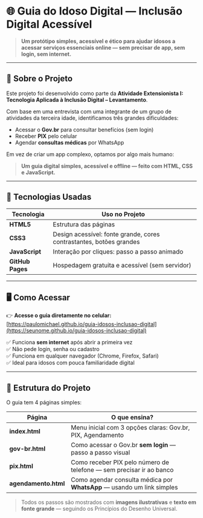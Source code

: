 # 🌐 Guia do Idoso Digital — Inclusão Digital Acessível

> **Um protótipo simples, acessível e ético para ajudar idosos a acessar serviços essenciais online — sem precisar de app, sem login, sem internet.**

---

## 📌 Sobre o Projeto

Este projeto foi desenvolvido  como parte da **Atividade Extensionista I: Tecnologia Aplicada à Inclusão Digital – Levantamento**.

Com base em uma entrevista com uma integrante de um grupo de atividades da terceira idade, identificamos três grandes dificuldades:
- Acessar o **Gov.br** para consultar benefícios (sem login)
- Receber **PIX** pelo celular
- Agendar **consultas médicas** por WhatsApp

Em vez de criar um app complexo, optamos por algo mais humano:  
> **Um guia digital simples, acessível e offline — feito com HTML, CSS e JavaScript.**

---

## 🔧 Tecnologias Usadas

| Tecnologia | Uso no Projeto |
|-----------|----------------|
| **HTML5** | Estrutura das páginas |
| **CSS3** | Design acessível: fonte grande, cores contrastantes, botões grandes |
| **JavaScript** | Interação por cliques: passo a passo animado |
| **GitHub Pages** | Hospedagem gratuita e acessível (sem servidor) |

---

## 🖥️ Como Acessar

👉 **Acesse o guia diretamente no celular:**  
[https://paulomichael.github.io/guia-idosos-inclusao-digital](https://seunome.github.io/guia-idosos-inclusao-digital)

✅ Funciona **sem internet** após abrir a primeira vez  
✅ Não pede login, senha ou cadastro  
✅ Funciona em qualquer navegador (Chrome, Firefox, Safari)  
✅ Ideal para idosos com pouca familiaridade digital

---

## 📱 Estrutura do Projeto

O guia tem 4 páginas simples:

| Página | O que ensina? |
|--------|---------------|
| **index.html** | Menu inicial com 3 opções claras: Gov.br, PIX, Agendamento |
| **gov-br.html** | Como acessar o Gov.br **sem login** — passo a passo visual |
| **pix.html** | Como receber PIX pelo número de telefone — sem precisar ir ao banco |
| **agendamento.html** | Como agendar consulta médica por **WhatsApp** — usando um link simples |

> Todos os passos são mostrados com **imagens ilustrativas** e **texto em fonte grande** — seguindo os Princípios do Desenho Universal.

